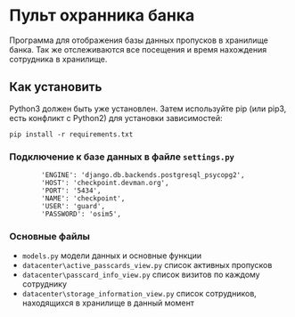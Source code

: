 # Пульт охранника банка

Программа для отображения базы данных пропусков в хранилище банка. Так же отслеживаются все посещения и время нахождения сотрудника в хранилище.

## Как установить

Python3 должен быть уже установлен. Затем используйте pip (или pip3, есть конфликт с Python2) для установки зависимостей:
```
pip install -r requirements.txt
```

### Подключение к базе данных в файле `settings.py`
```
        'ENGINE': 'django.db.backends.postgresql_psycopg2',
        'HOST': 'checkpoint.devman.org',
        'PORT': '5434',
        'NAME': 'checkpoint',
        'USER': 'guard',
        'PASSWORD': 'osim5',
```

### Основные файлы
- `models.py` модели данных и основные функции
- `datacenter\active_passcards_view.py` список активных пропусков
- `datacenter\passcard_info_view.py` список визитов по каждому сотруднику
- `datacenter\storage_information_view.py` список сотрудников, находящихся в хранилище в данный момент
